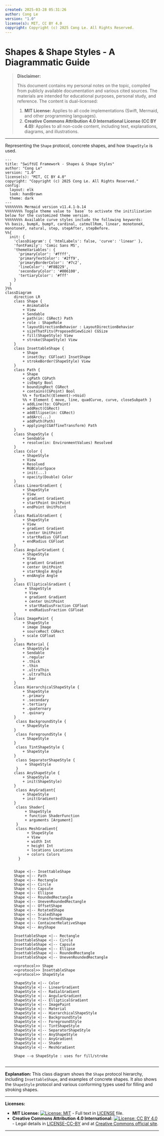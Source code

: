```yaml
---
created: 2025-03-28 05:31:26
author: Cong Le
version: "1.0"
license(s): MIT, CC BY 4.0
copyright: Copyright (c) 2025 Cong Le. All Rights Reserved.
---
```




# Shapes & Shape Styles - A Diagrammatic Guide 
> **Disclaimer:**
>
> This document contains my personal notes on the topic,
> compiled from publicly available documentation and various cited sources.
> The materials are intended for educational purposes, personal study, and reference.
> The content is dual-licensed:
> 1. **MIT License:** Applies to all code implementations (Swift, Mermaid, and other programming languages).
> 2. **Creative Commons Attribution 4.0 International License (CC BY 4.0):** Applies to all non-code content, including text, explanations, diagrams, and illustrations.
---


Representing the `Shape` protocol, concrete shapes, and how `ShapeStyle` is used.

```mermaid
---
title: "SwiftUI Framework - Shapes & Shape Styles"
author: "Cong Le"
version: "1.0"
license(s): "MIT, CC BY 4.0"
copyright: "Copyright (c) 2025 Cong Le. All Rights Reserved."
config:
  layout: elk
  look: handDrawn
  theme: dark
---
%%%%%%%% Mermaid version v11.4.1-b.14
%%%%%%%% Toggle theme value to `base` to activate the initilization below for the customized theme version.
%%%%%%%% Available curve styles include the following keywords:
%% basis, bumpX, bumpY, cardinal, catmullRom, linear, monotoneX, monotoneY, natural, step, stepAfter, stepBefore.
%%{
  init: {
    'classDiagram': { 'htmlLabels': false, 'curve': 'linear' },
    'fontFamily': 'Comic Sans MS',
    'themeVariables': {
      'primaryColor': '#ffff',
      'primaryTextColor': '#2ff9',
      'primaryBorderColor': '#7c2',
      'lineColor': '#F8B229',
      'secondaryColor': '#006100',
      'tertiaryColor': '#fff'
    }
  }
}%%
classDiagram
    direction LR
    class Shape {
        + Animatable
        + View
        + Sendable
        + path(in: CGRect) Path
        + role : ShapeRole
        + layoutDirectionBehavior : LayoutDirectionBehavior
        + sizeThatFits(ProposedViewSize) CGSize
        + fill(ShapeStyle) View
        + stroke(ShapeStyle) View
    }
    class InsettableShape {
        + Shape
        + inset(by: CGFloat) InsetShape
        + strokeBorder(ShapeStyle) View
    }
    class Path {
        + Shape
        + cgPath CGPath
        + isEmpty Bool
        + boundingRect CGRect
        + contains(CGPoint) Bool
        %% + forEach((Element)->Void)
        %% + Element { move, line, quadCurve, curve, closeSubpath }
        + addLine(to: CGPoint)
        + addRect(CGRect)
        + addEllipse(in: CGRect)
        + addArc(...)
        + addPath(Path)
        + applying(CGAffineTransform) Path
    }
    class ShapeStyle {
        + Sendable
        + resolve(in: EnvironmentValues) Resolved
    }
    class Color {
        + ShapeStyle
        + View
        + Resolved
        + RGBColorSpace
        + init(...)
        + opacity(Double) Color
    }
    class LinearGradient {
        + ShapeStyle
        + View
        + gradient Gradient
        + startPoint UnitPoint
        + endPoint UnitPoint
    }
    class RadialGradient {
        + ShapeStyle
        + View
        + gradient Gradient
        + center UnitPoint
        + startRadius CGFloat
        + endRadius CGFloat
    }
    class AngularGradient {
        + ShapeStyle
        + View
        + gradient Gradient
        + center UnitPoint
        + startAngle Angle
        + endAngle Angle
    }
    class EllipticalGradient {
         + ShapeStyle
         + View
         + gradient Gradient
         + center UnitPoint
         + startRadiusFraction CGFloat
         + endRadiusFraction CGFloat
    }
    class ImagePaint {
        + ShapeStyle
        + image Image
        + sourceRect CGRect
        + scale CGFloat
    }
    class Material {
        + ShapeStyle
        + Sendable
        + .regular
        + .thick
        + .thin
        + .ultraThin
        + .ultraThick
        + .bar
    }
    class HierarchicalShapeStyle {
        + ShapeStyle
        + .primary
        + .secondary
        + .tertiary
        + .quaternary
        + .quinary
    }
     class BackgroundStyle {
        + ShapeStyle
    }
     class ForegroundStyle {
        + ShapeStyle
    }
     class TintShapeStyle {
        + ShapeStyle
    }
     class SeparatorShapeStyle {
         + ShapeStyle
     }
    class AnyShapeStyle {
        + ShapeStyle
        + init(ShapeStyle)
    }
     class AnyGradient{
        + ShapeStyle
        + init(Gradient)
    }
     class Shader{
         + ShapeStyle
         + function ShaderFunction
         + arguments [Argument]
     }
     class MeshGradient{
          + ShapeStyle
          + View
          + width Int
          + height Int
          + locations Locations
          + colors Colors
      }


    Shape <|-- InsettableShape
    Shape <|-- Path
    Shape <|-- Rectangle
    Shape <|-- Circle
    Shape <|-- Capsule
    Shape <|-- Ellipse
    Shape <|-- RoundedRectangle
    Shape <|-- UnevenRoundedRectangle
    Shape <|-- OffsetShape
    Shape <|-- RotatedShape
    Shape <|-- ScaledShape
    Shape <|-- TransformedShape
    Shape <|-- ContainerRelativeShape
    Shape <|-- AnyShape

    InsettableShape <|-- Rectangle
    InsettableShape <|-- Circle
    InsettableShape <|-- Capsule
    InsettableShape <|-- Ellipse
    InsettableShape <|-- RoundedRectangle
    InsettableShape <|-- UnevenRoundedRectangle

    <<protocol>> Shape
    <<protocol>> InsettableShape
    <<protocol>> ShapeStyle

    ShapeStyle <|-- Color
    ShapeStyle <|-- LinearGradient
    ShapeStyle <|-- RadialGradient
    ShapeStyle <|-- AngularGradient
    ShapeStyle <|-- EllipticalGradient
    ShapeStyle <|-- ImagePaint
    ShapeStyle <|-- Material
    ShapeStyle <|-- HierarchicalShapeStyle
    ShapeStyle <|-- BackgroundStyle
    ShapeStyle <|-- ForegroundStyle
    ShapeStyle <|-- TintShapeStyle
    ShapeStyle <|-- SeparatorShapeStyle
    ShapeStyle <|-- AnyShapeStyle
    ShapeStyle <|-- AnyGradient
    ShapeStyle <|-- Shader
    ShapeStyle <|-- MeshGradient

    Shape --o ShapeStyle : uses for fill/stroke
    
```

----


**Explanation:** This class diagram shows the `Shape` protocol hierarchy, including `InsettableShape`, and examples of concrete shapes. It also shows the `ShapeStyle` protocol and various conforming types used for filling and stroking shapes.


---
**Licenses:**

- **MIT License:**  [![License: MIT](https://img.shields.io/badge/License-MIT-yellow.svg)](LICENSE) - Full text in [LICENSE](LICENSE) file.
- **Creative Commons Attribution 4.0 International:** [![License: CC BY 4.0](https://licensebuttons.net/l/by/4.0/88x31.png)](LICENSE-CC-BY) - Legal details in [LICENSE-CC-BY](LICENSE-CC-BY) and at [Creative Commons official site](http://creativecommons.org/licenses/by/4.0/).

---